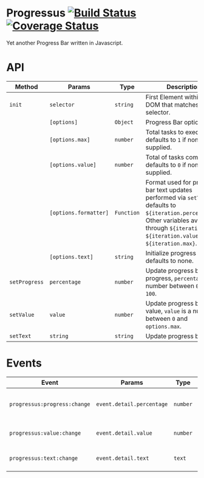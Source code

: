 # Progressus [![Build Status](https://travis-ci.org/jcsmorais/progressus.svg?branch=master)](https://travis-ci.org/jcsmorais/progressus) [![Coverage Status](https://coveralls.io/repos/github/jcsmorais/progressus/badge.svg?branch=master)](https://coveralls.io/github/jcsmorais/progressus?branch=master)
Yet another Progress Bar written in Javascript.

# API
| Method        | Params              | Type     | Description                                                                                                                 |
|---------------|---------------------|----------|-------------------------------------------------------------------|
| `init`        | `selector`            | `string`   | First Element within the DOM that matches given selector. |
|               | `[options]`           | `Object`   | Progress Bar options. |
|               | `[options.max]`       | `number`   | Total tasks to execute, defaults to `1` if none supplied. |
|               | `[options.value]`     | `number`   | Total of tasks completed, defaults to `0` if none supplied. |
|               | `[options.formatter]` | `Function` | Format used for progress bar text updates performed via `setText`, defaults to `${iteration.percentage}%`. Other variables available through `${iteration}` are: `${iteration.value}` and `${iteration.max}`. |
|               | `[options.text]`      | `string`   | Initialize progress bar text, defaults to none. |
| `setProgress` | `percentage`          | `number`   | Update progress bar progress, `percentage` is a number between `0` and `100`. |
| `setValue`    | `value`               | `number`   | Update progress bar value, `value` is a number between `0` and `options.max`. |
| `setText`     | `string`              | `string`   | Update progress bar text. |

# Events
| Event                        | Params                    | Type     | Description                                                                                                                 |
|------------------------------|---------------------------|----------|---------------------------------|
| `progressus:progress:change` | `event.detail.percentage` | `number` | Triggered when progress changes. |
| `progressus:value:change`    | `event.detail.value`      | `number` | Triggered when value changes. |
| `progressus:text:change`     | `event.detail.text`       | `text`   | Triggered when text changes. |
